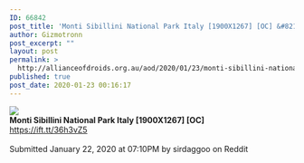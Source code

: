 ```yaml
---
ID: 66842
post_title: 'Monti Sibillini National Park Italy [1900X1267] [OC] &#8211; Seen on Reddit'
author: Gizmotronn
post_excerpt: ""
layout: post
permalink: >
  http://allianceofdroids.org.au/aod/2020/01/23/monti-sibillini-national-park-italy-1900x1267-oc-seen-on-reddit/
published: true
post_date: 2020-01-23 00:16:17
---
```

<img src="https://i.redd.it/3utkzaprbbc41.jpg"><br>
<b>Monti Sibillini National Park Italy [1900X1267] [OC]</b><br>
https://ift.tt/36h3vZ5<br>
<br>
Submitted January 22, 2020 at 07:10PM by sirdaggoo on Reddit<br>